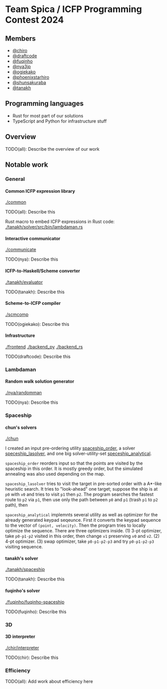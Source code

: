 # Team Spica / ICFP Programming Contest 2024

## Members

- [@chiro](https://github.com/chiro/)
- [@draftcode](https://github.com/draftcode/)
- [@fuqinho](https://github.com/fuqinho/)
- [@nya3jp](https://github.com/nya3jp/)
- [@ogiekako](https://github.com/ogiekako/)
- [@phoenixstarhiro](https://github.com/phoenixstarhiro/)
- [@shunsakuraba](https://github.com/shunsakuraba/)
- [@tanakh](https://github.com/tanakh/)

## Programming languages

- Rust for most part of our solutions
- TypeScript and Python for infrastructure stuff

## Overview

TODO(all): Describe the overview of our work

## Notable work

### General

#### Common ICFP expression library

[./common](./common)

TODO(all): Describe this

Rust macro to embed ICFP expressions in Rust code:
[./tanakh/solver/src/bin/lambdaman.rs](./tanakh/solver/src/bin/lambdaman.rs)

#### Interactive communicator

[./communicate](./communicate)

TODO(nya): Describe this

#### ICFP-to-Haskell/Scheme converter

[./tanakh/evaluator](./tanakh/evaluator)

TODO(tanakh): Describe this

#### Scheme-to-ICFP compiler

[./scmcomp](./scmcomp)

TODO(ogiekako): Describe this

#### Infrastructure

[./frontend](./frontend)
[./backend_py](./backend_py)
[./backend_rs](./backend_rs)

TODO(draftcode): Describe this

### Lambdaman

#### Random walk solution generator

[./nya/randomman](./nya/randomman)

TODO(nya): Describe this

### Spaceship

#### chun's solvers

[./chun](./chun)

I created an input pre-ordering utility [spaceship_order](chun/spaceship_order), a solver [speceship_lasolver](chun/spaceship_lasolver), and one big solver-utility-set [speceship_analytical](chun/spaceship_analytical).

`spaceship_order` reorders input so that the points are visited by the spaceship in this order. It is mostly greedy order, but the simulated annealing was also used depending on the map.

`spaceship_lasolver` tries to visit the target in pre-sorted order with a A*-like heuristic search. It tries to "look-ahead" one target; suppose the ship is at `p0` with `v0` and  tries to visit `p1` then `p2`. The program searches the fastest route to `p2` via `p1`, then use  only the path between `p0` and `p1` (trash `p1` to `p2` path), then 

`spaceship_analytical` implemnts several utility as well as optimizer for the already generated keypad seqeunce. First it converts the keypad sequence to the vector of `(point, velocity)`. Then the program tries to locally optimize the sequence. There are three optimizers inside. (1) 3-pt optimizer, take `p0-p1-p2` visited in this order, then change `v1` preserving `v0` and `v2`. (2) 4-pt optimizer. (3) swap optimizer, take `p0-p1-p2-p3` and try `p0-p1-p2-p3` visiting sequence.

#### tanakh's solver

[./tanakh/spaceship](./tanakh/spaceship)

TODO(tanakh): Describe this

#### fuqinho's solver

[./fuqinho/fuqinho-spaceship](./fuqinho/fuqinho-spaceship)

TODO(fuqinho): Describe this

### 3D

#### 3D interpreter

[./chir/interpreter](./chir/interpreter)

TODO(chir): Describe this

### Efficiency

TODO(all): Add work about efficiency here
